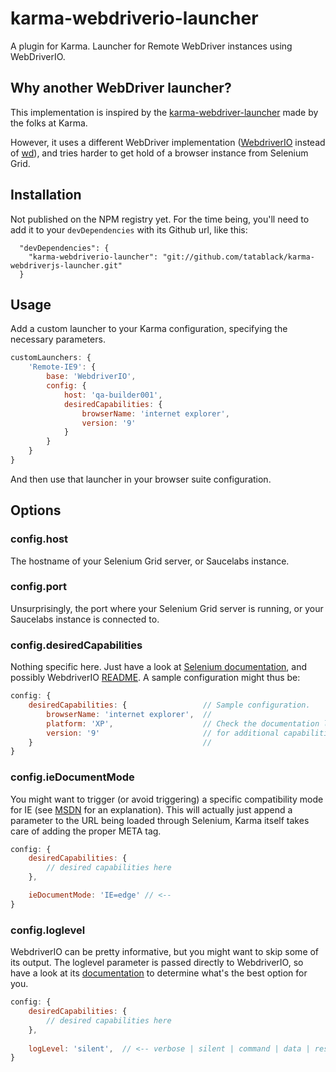 # karma-webdriverio-launcher

A plugin for Karma. Launcher for Remote WebDriver instances using WebDriverIO.

## Why another WebDriver launcher?
This implementation is inspired by the [karma-webdriver-launcher](https://github.com/karma-runner/karma-webdriver-launcher) made by the folks at Karma.

However, it uses a different WebDriver implementation ([WebdriverIO](http://webdriver.io/) instead of [wd](https://github.com/admc/wd)), and tries harder to get hold of a browser instance from Selenium Grid.

## Installation
Not published on the NPM registry yet. For the time being, you'll need to add it to your `devDependencies` with its Github url, like this:

```
  "devDependencies": {
    "karma-webdriverio-launcher": "git://github.com/tatablack/karma-webdriverjs-launcher.git"
  }
```

## Usage
Add a custom launcher to your Karma configuration, specifying the necessary parameters.

```javascript
customLaunchers: {
    'Remote-IE9': {
        base: 'WebdriverIO',
        config: {
            host: 'qa-builder001',
            desiredCapabilities: {
                browserName: 'internet explorer',
                version: '9'
            }
        }
    }
}
```

And then use that launcher in your browser suite configuration.

## Options
### config.host

The hostname of your Selenium Grid server, or Saucelabs instance.

### config.port

Unsurprisingly, the port where your Selenium Grid server is running, or your Saucelabs instance is connected to.

### config.desiredCapabilities

Nothing specific here. Just have a look at [Selenium documentation](https://code.google.com/p/selenium/wiki/DesiredCapabilities), and possibly WebdriverIO [README](https://github.com/webdriverio/webdriverio#desiredcapabilities).
A sample configuration might thus be:

```javascript
config: {
    desiredCapabilities: {                 // Sample configuration.
        browserName: 'internet explorer',  //
        platform: 'XP',                    // Check the documentation links above
        version: '9'                       // for additional capabilities.
    }                                      //
}
```

### config.ieDocumentMode

You might want to trigger (or avoid triggering) a specific compatibility mode for IE (see [MSDN](http://msdn.microsoft.com/en-us/library/jj676915(v=vs.85).aspx) for an explanation).
This will actually just append a parameter to the URL being loaded through Selenium, Karma itself takes care of adding the proper META tag.

```javascript
config: {
    desiredCapabilities: {
        // desired capabilities here
    },

    ieDocumentMode: 'IE=edge' // <--
}
```

### config.loglevel

WebdriverIO can be pretty informative, but you might want to skip some of its output. The loglevel parameter is passed directly to WebdriverIO, so have a look at its [documentation](https://github.com/webdriverio/webdriverio#loglevel) to determine what's the best option for you.

```javascript
config: {
    desiredCapabilities: {
        // desired capabilities here
    },
    
    logLevel: 'silent',  // <-- verbose | silent | command | data | result
}
```
